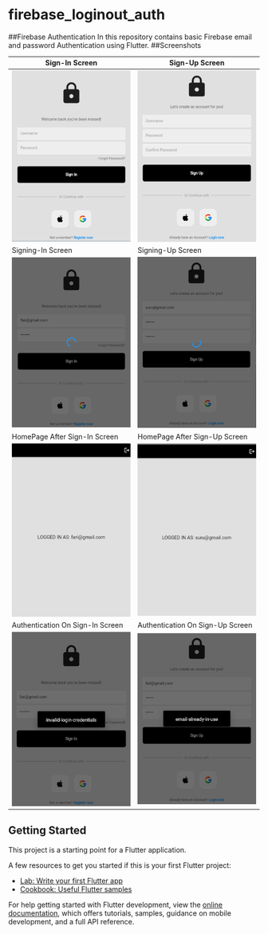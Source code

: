 # firebase_loginout_auth
##Firebase Authentication
In this repository contains basic Firebase email and password Authentication  using Flutter.
##Screenshots

| Sign-In Screen | Sign-Up Screen |
|----------------|----------------|
|![image](lib/images/signinPage.png)|![image](lib/images/signUpPage.png)|
| Signing-In Screen | Signing-Up Screen|
|![image](lib/images/signInLoading.png)|![image](lib/images/signUpLoading.png)|
| HomePage After Sign-In Screen | HomePage After Sign-Up Screen |
|![image](lib/images/HomepageSignin.png)|![image](lib/images/HomepageSignup.png)|
| Authentication On Sign-In Screen | Authentication On Sign-Up Screen |
|![image](lib/images/invalidcredentials.png)|![image](lib/images/emailalreadyuse.png)|

## Getting Started

This project is a starting point for a Flutter application.

A few resources to get you started if this is your first Flutter project:

- [Lab: Write your first Flutter app](https://docs.flutter.dev/get-started/codelab)
- [Cookbook: Useful Flutter samples](https://docs.flutter.dev/cookbook)

For help getting started with Flutter development, view the
[online documentation](https://docs.flutter.dev/), which offers tutorials,
samples, guidance on mobile development, and a full API reference.
